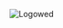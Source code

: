 ![Logowed](https://github.com/0058-CHITOAN/img/assets/162245498/64d2023d-98d9-41f5-86f3-8e7f64f94c10)
